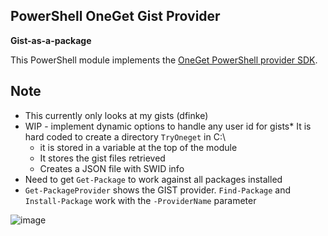 PowerShell OneGet Gist Provider
-
**Gist-as-a-package**

This PowerShell module implements the [OneGet PowerShell provider SDK]( http://oneget.org/provider-ps.zip).


Note
-
* This currently only looks at my gists (dfinke)
* WIP - implement dynamic options to handle any user id for gists* It is hard coded to create a directory `TryOneget` in C:\
	* it is stored in a variable at the top of the module
	* It stores the gist files retrieved
	* Creates a JSON file with SWID info  
* Need to get `Get-Package` to work against all packages installed
* `Get-PackageProvider` shows the GIST provider. `Find-Package` and `Install-Package` work with the `-ProviderName` parameter

![image](https://raw.githubusercontent.com/dfinke/OneGetGistProvider/master/images/OneGetProvider.gif)